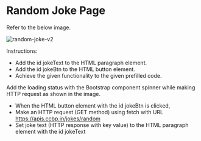 # Random Joke Page

Refer to the below image.

![random-joke-v2](https://user-images.githubusercontent.com/90957976/136190233-b4aca404-0da6-47fe-8920-67ae2364b9e1.gif)

Instructions:

- Add the id jokeText to the HTML paragraph element.
- Add the id jokeBtn to the HTML button element.
- Achieve the given functionality to the given prefilled code.

Add the loading status with the Bootstrap component spinner while making HTTP request as shown in the image.

- When the HTML button element with the id jokeBtn is clicked,
- Make an HTTP request (GET method) using fetch with URL https://apis.ccbp.in/jokes/random
- Set joke text (HTTP response with key value) to the HTML paragraph element with the id jokeText
